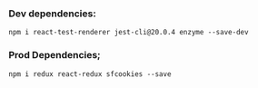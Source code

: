 ### Dev dependencies:
`npm i react-test-renderer jest-cli@20.0.4 enzyme --save-dev`
### Prod Dependencies;
`npm i redux react-redux sfcookies --save`
